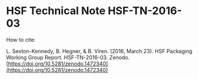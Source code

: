 # HSF Technical Note HSF-TN-2016-03

How to cite:

L. Sexton-Kennedy, B. Hegner, & B. Viren. (2016, March 23). HSF Packaging Working Group Report. HSF-TN-2016-03.
Zenodo. [https://doi.org/10.5281/zenodo.1472340](https://doi.org/10.5281/zenodo.1472340)
